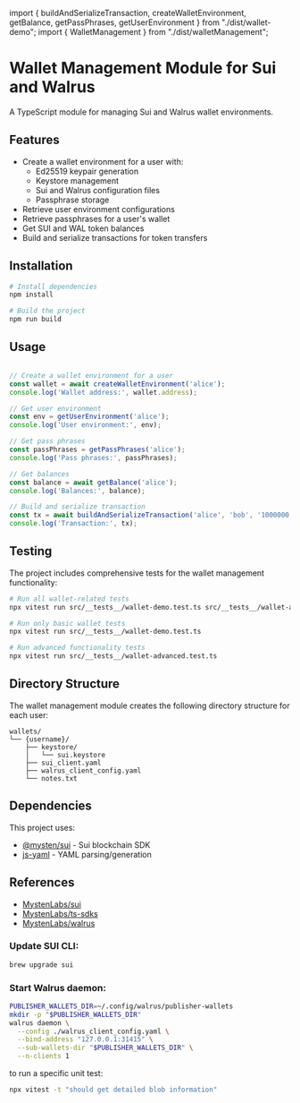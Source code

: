 import { buildAndSerializeTransaction, createWalletEnvironment, getBalance, getPassPhrases, getUserEnvironment } from "./dist/wallet-demo";
import { WalletManagement } from "./dist/walletManagement";

# Wallet Management Module for Sui and Walrus

A TypeScript module for managing Sui and Walrus wallet environments.

## Features

- Create a wallet environment for a user with:
  - Ed25519 keypair generation
  - Keystore management
  - Sui and Walrus configuration files
  - Passphrase storage
- Retrieve user environment configurations
- Retrieve passphrases for a user's wallet
- Get SUI and WAL token balances
- Build and serialize transactions for token transfers

## Installation

```bash
# Install dependencies
npm install

# Build the project
npm run build
```

## Usage

```typescript

// Create a wallet environment for a user
const wallet = await createWalletEnvironment('alice');
console.log('Wallet address:', wallet.address);

// Get user environment
const env = getUserEnvironment('alice');
console.log('User environment:', env);

// Get pass phrases
const passPhrases = getPassPhrases('alice');
console.log('Pass phrases:', passPhrases);

// Get balances
const balance = await getBalance('alice');
console.log('Balances:', balance);

// Build and serialize transaction
const tx = await buildAndSerializeTransaction('alice', 'bob', '1000000', '0');
console.log('Transaction:', tx);
```

## Testing

The project includes comprehensive tests for the wallet management functionality:

```bash
# Run all wallet-related tests
npx vitest run src/__tests__/wallet-demo.test.ts src/__tests__/wallet-advanced.test.ts

# Run only basic wallet tests
npx vitest run src/__tests__/wallet-demo.test.ts

# Run advanced functionality tests
npx vitest run src/__tests__/wallet-advanced.test.ts
```

## Directory Structure

The wallet management module creates the following directory structure for each user:

```
wallets/
└── {username}/
    ├── keystore/
    │   └── sui.keystore
    ├── sui_client.yaml
    ├── walrus_client_config.yaml
    └── notes.txt
```

## Dependencies

This project uses:
- [@mysten/sui](https://github.com/MystenLabs/sui) - Sui blockchain SDK
- [js-yaml](https://github.com/nodeca/js-yaml) - YAML parsing/generation

## References

- [MystenLabs/sui](https://github.com/MystenLabs/sui)
- [MystenLabs/ts-sdks](https://github.com/MystenLabs/ts-sdks)
- [MystenLabs/walrus](https://github.com/MystenLabs/walrus)

### Update SUI CLI:
```bash
brew upgrade sui
```

### Start Walrus daemon:
```bash
PUBLISHER_WALLETS_DIR=~/.config/walrus/publisher-wallets
mkdir -p "$PUBLISHER_WALLETS_DIR"
walrus daemon \
  --config ./walrus_client_config.yaml \
  --bind-address "127.0.0.1:31415" \
  --sub-wallets-dir "$PUBLISHER_WALLETS_DIR" \
  --n-clients 1
```

to run a specific unit test:
```bash
npx vitest -t "should get detailed blob information"
```